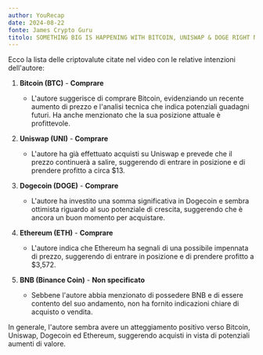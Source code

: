 ```yaml
---
author: YouRecap
date: 2024-08-22
fonte: James Crypto Guru
titolo: SOMETHING BIG IS HAPPENING WITH BITCOIN, UNISWAP & DOGE RIGHT NOW !!!!!
---
```


Ecco la lista delle criptovalute citate nel video con le relative intenzioni dell'autore:

1. **Bitcoin (BTC)** - **Comprare**
   - L'autore suggerisce di comprare Bitcoin, evidenziando un recente aumento di prezzo e l'analisi tecnica che indica potenziali guadagni futuri. Ha anche menzionato che la sua posizione attuale è profittevole.

2. **Uniswap (UNI)** - **Comprare**
   - L'autore ha già effettuato acquisti su Uniswap e prevede che il prezzo continuerà a salire, suggerendo di entrare in posizione e di prendere profitto a circa $13.

3. **Dogecoin (DOGE)** - **Comprare**
   - L'autore ha investito una somma significativa in Dogecoin e sembra ottimista riguardo al suo potenziale di crescita, suggerendo che è ancora un buon momento per acquistare.

4. **Ethereum (ETH)** - **Comprare**
   - L'autore indica che Ethereum ha segnali di una possibile impennata di prezzo, suggerendo di entrare in posizione e di prendere profitto a $3,572.

5. **BNB (Binance Coin)** - **Non specificato**
   - Sebbene l'autore abbia menzionato di possedere BNB e di essere contento del suo andamento, non ha fornito indicazioni chiare di acquisto o vendita.

In generale, l'autore sembra avere un atteggiamento positivo verso Bitcoin, Uniswap, Dogecoin ed Ethereum, suggerendo acquisti in vista di potenziali aumenti di valore.
